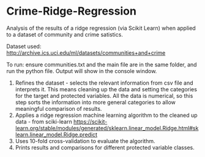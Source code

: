 # Crime-Ridge-Regression
Analysis of the results of a ridge regression (via Scikit Learn) when applied to a dataset of community and crime satistics.

Dataset used:
http://archive.ics.uci.edu/ml/datasets/communities+and+crime

To run: ensure communities.txt and the main file are in the same folder, and run the python file. 
Output will show in the console window.

1. Refines the dataset - selects the relevant information from csv file and interprets it. This means cleaning up the data and setting the categories for the target and protected variables. All the data is numerical, so this step sorts the information into more general categories to allow meaningful comparison of results. 
2. Applies a ridge regression machine learning algorithm to the cleaned up data - from sciki-learn
 https://scikit-learn.org/stable/modules/generated/sklearn.linear_model.Ridge.html#sklearn.linear_model.Ridge.predict
3. Uses 10-fold cross-validation to evaluate the algorithm. 
4. Prints results and comparisons for different protected variable classes.
